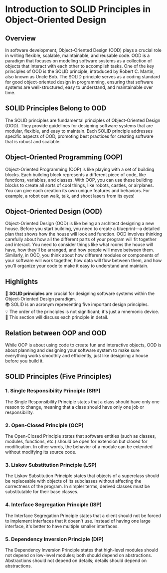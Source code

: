 # Introduction to SOLID Principles in Object-Oriented Design

## Overview
In software development, Object-Oriented Design (OOD) plays a crucial role in writing flexible, scalable, maintainable, and reusable code. OOD is a paradigm that focuses on modeling software systems as a collection of objects that interact with each other to accomplish tasks. One of the key principles of OOD is the SOLID principle, introduced by Robert C. Martin, also known as Uncle Bob. The SOLID principle serves as a coding standard for good object-oriented design in programming, ensuring that software systems are well-structured, easy to understand, and maintainable over time.

## SOLID Principles Belong to OOD
The SOLID principles are fundamental principles of Object-Oriented Design (OOD). They provide guidelines for designing software systems that are modular, flexible, and easy to maintain. Each SOLID principle addresses specific aspects of OOD, promoting best practices for creating software that is robust and scalable.

## Object-Oriented Programming (OOP)
Object-Oriented Programming (OOP) is like playing with a set of building blocks. Each building block represents a different piece of code, like functions, variables, and classes. With OOP, you can use these building blocks to create all sorts of cool things, like robots, castles, or airplanes. You can give each creation its own unique features and behaviors. For example, a robot can walk, talk, and shoot lasers from its eyes!

## Object-Oriented Design (OOD)
Object-Oriented Design (OOD) is like being an architect designing a new house. Before you start building, you need to create a blueprint—a detailed plan that shows how the house will look and function. OOD involves thinking carefully about how all the different parts of your program will fit together and interact. You need to consider things like what rooms the house will have, how they'll be arranged, and how people will move between them. Similarly, in OOD, you think about how different modules or components of your software will work together, how data will flow between them, and how you'll organize your code to make it easy to understand and maintain.

## Highlights
🔑 **SOLID principles** are crucial for designing software systems within the Object-Oriented Design paradigm.  
📚 SOLID is an acronym representing five important design principles.  
💡 The order of the principles is not significant; it's just a mnemonic device.  
🎯 This section will discuss each principle in detail.  

## Relation between OOP and OOD
While OOP is about using code to create fun and interactive objects, OOD is about planning and designing your software system to make sure everything works smoothly and efficiently, just like designing a house before you build it.

## SOLID Principles (Five Principles)

### 1. Single Responsibility Principle (SRP)
The Single Responsibility Principle states that a class should have only one reason to change, meaning that a class should have only one job or responsibility.

### 2. Open-Closed Principle (OCP)
The Open-Closed Principle states that software entities (such as classes, modules, functions, etc.) should be open for extension but closed for modification. In other words, the behavior of a module can be extended without modifying its source code.

### 3. Liskov Substitution Principle (LSP)
The Liskov Substitution Principle states that objects of a superclass should be replaceable with objects of its subclasses without affecting the correctness of the program. In simpler terms, derived classes must be substitutable for their base classes.

### 4. Interface Segregation Principle (ISP)
The Interface Segregation Principle states that a client should not be forced to implement interfaces that it doesn't use. Instead of having one large interface, it's better to have multiple smaller interfaces.

### 5. Dependency Inversion Principle (DIP)
The Dependency Inversion Principle states that high-level modules should not depend on low-level modules; both should depend on abstractions. Abstractions should not depend on details; details should depend on abstractions.
